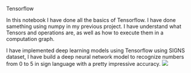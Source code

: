 Tensorflow

In this notebook I have done all  the basics of Tensorflow. I have done samething using numpy in my previous project. I have understand what Tensors and operations are, as well as how to execute them in a computation graph.

I have implemented deep learning models using Tensorflow  using  SIGNS dataset, I have build a deep neural network model to recognize numbers from 0 to 5 in sign language with a pretty impressive accuracy.
<image src="images/hands.png">
